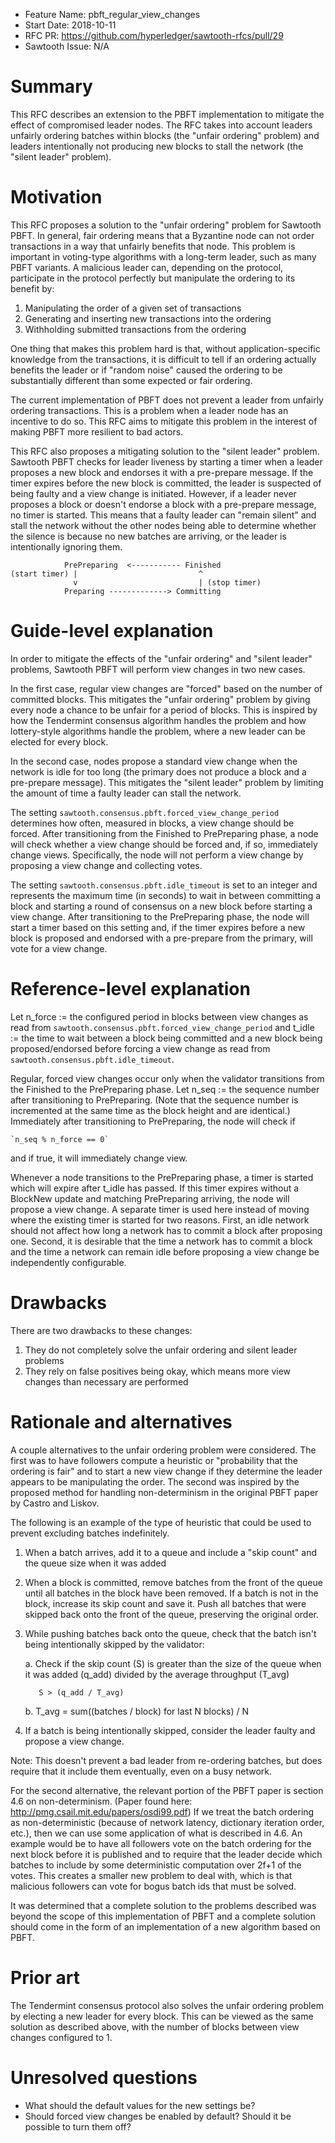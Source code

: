 - Feature Name: pbft_regular_view_changes
- Start Date: 2018-10-11
- RFC PR: https://github.com/hyperledger/sawtooth-rfcs/pull/29
- Sawtooth Issue: N/A

# Summary
[summary]: #summary

This RFC describes an extension to the PBFT implementation to mitigate the
effect of compromised leader nodes. The RFC takes into account leaders unfairly
ordering batches within blocks (the "unfair ordering" problem) and leaders
intentionally not producing new blocks to stall the network (the "silent
leader" problem).

# Motivation
[motivation]: #motivation

This RFC proposes a solution to the "unfair ordering" problem for Sawtooth
PBFT. In general, fair ordering means that a Byzantine node can not order
transactions in a way that unfairly benefits that node. This problem is
important in voting-type algorithms with a long-term leader, such as many PBFT
variants. A malicious leader can, depending on the protocol, participate in the
protocol perfectly but manipulate the ordering to its benefit by:

1. Manipulating the order of a given set of transactions
2. Generating and inserting new transactions into the ordering
3. Withholding submitted transactions from the ordering

One thing that makes this problem hard is that, without application-specific
knowledge from the transactions, it is difficult to tell if an ordering
actually benefits the leader or if "random noise" caused the ordering to be
substantially different than some expected or fair ordering.

The current implementation of PBFT does not prevent a leader from unfairly
ordering transactions. This is a problem when a leader node has an incentive to
do so. This RFC aims to mitigate this problem in the interest of making PBFT
more resilient to bad actors.

This RFC also proposes a mitigating solution to the "silent leader" problem.
Sawtooth PBFT checks for leader liveness by starting a timer when a leader
proposes a new block and endorses it with a pre-prepare message. If the timer
expires before the new block is committed, the leader is suspected of being
faulty and a view change is initiated. However, if a leader never proposes a
block or doesn't endorse a block with a pre-prepare message, no timer is
started. This means that a faulty leader can "remain silent" and stall the
network without the other nodes being able to determine whether the silence is
because no new batches are arriving, or the leader is intentionally ignoring
them.

                PrePreparing  <----------- Finished
    (start timer) |                           ^
                  v                           | (stop timer)
                Preparing -------------> Committing

# Guide-level explanation
[guide-level-explanation]: #guide-level-explanation

In order to mitigate the effects of the "unfair ordering" and "silent leader"
problems, Sawtooth PBFT will perform view changes in two new cases.

In the first case, regular view changes are "forced" based on the number of
committed blocks. This mitigates the "unfair ordering" problem by giving every
node a chance to be unfair for a period of blocks. This is inspired by how the
Tendermint consensus algorithm handles the problem and how lottery-style
algorithms handle the problem, where a new leader can be elected for every
block.

In the second case, nodes propose a standard view change when the network is
idle for too long (the primary does not produce a block and a pre-prepare
message). This mitigates the "silent leader" problem by limiting the amount of
time a faulty leader can stall the network.

The setting `sawtooth.consensus.pbft.forced_view_change_period` determines how
often, measured in blocks, a view change should be forced. After transitioning
from the Finished to PrePreparing phase, a node will check whether a view change
should be forced and, if so, immediately change views. Specifically, the node
will not perform a view change by proposing a view change and collecting votes.

The setting `sawtooth.consensus.pbft.idle_timeout` is set to an integer and
represents the maximum time (in seconds) to wait in between committing a block
and starting a round of consensus on a new block before starting a view change.
After transitioning to the PrePreparing phase, the node will start a timer based
on this setting and, if the timer expires before a new block is proposed and
endorsed with a pre-prepare from the primary, will vote for a view change.

# Reference-level explanation
[reference-level-explanation]: #reference-level-explanation

Let n_force := the configured period in blocks between view changes as read
from `sawtooth.consensus.pbft.forced_view_change_period` and t_idle := the time
to wait between a block being committed and a new block being proposed/endorsed
before forcing a view change as read from
`sawtooth.consensus.pbft.idle_timeout`.

Regular, forced view changes occur only when the validator transitions from the
Finished to the PrePreparing phase. Let n_seq := the sequence number after
transitioning to PrePreparing. (Note that the sequence number is incremented at
the same time as the block height and are identical.) Immediately after
transitioning to PrePreparing, the node will check if

    `n_seq % n_force == 0`

and if true, it will immediately change view.

Whenever a node transitions to the PrePreparing phase, a timer is started which
will expire after t_idle has passed. If this timer expires without a BlockNew
update and matching PrePreparing arriving, the node will propose a view change.
A separate timer is used here instead of moving where the existing timer is
started for two reasons. First, an idle network should not affect how long a
network has to commit a block after proposing one. Second, it is desirable that
the time a network has to commit a block and the time a network can remain idle
before proposing a view change be independently configurable.

# Drawbacks
[drawbacks]: #drawbacks

There are two drawbacks to these changes:

1. They do not completely solve the unfair ordering and silent leader problems
2. They rely on false positives being okay, which means more view changes than
   necessary are performed

# Rationale and alternatives
[alternatives]: #alternatives

A couple alternatives to the unfair ordering problem were considered. The first
was to have followers compute a heuristic or "probability that the ordering is
fair" and to start a new view change if they determine the leader appears to be
manipulating the order. The second was inspired by the proposed method for
handling non-determinism in the original PBFT paper by Castro and Liskov.

The following is an example of the type of heuristic that could be used to
prevent excluding batches indefinitely.

1. When a batch arrives, add it to a queue and include a "skip count" and the
   queue size when it was added
2. When a block is committed, remove batches from the front of the queue until
   all batches in the block have been removed. If a batch is not in the block,
   increase its skip count and save it. Push all batches that were skipped back
   onto the front of the queue, preserving the original order.
3. While pushing batches back onto the queue, check that the batch isn't being
   intentionally skipped by the validator:

    a. Check if the skip count (S) is greater than the size of the queue when
       it was added (q_add) divided by the average throughput (T_avg)

          S > (q_add / T_avg)

    b. T_avg = sum((batches / block) for last N blocks) / N

4. If a batch is being intentionally skipped, consider the leader faulty and
   propose a view change.

Note: This doesn't prevent a bad leader from re-ordering batches, but does
require that it include them eventually, even on a busy network.

For the second alternative, the relevant portion of the PBFT paper is section
4.6 on non-determinism. (Paper found here:
http://pmg.csail.mit.edu/papers/osdi99.pdf) If we treat the batch ordering as
non-deterministic (because of network latency, dictionary iteration order,
etc.), then we can use some application of what is described in 4.6. An example
would be to have all followers vote on the batch ordering for the next block
before it is published and to require that the leader decide which batches to
include by some deterministic computation over 2f+1 of the votes. This creates
a smaller new problem to deal with, which is that malicious followers can vote
for bogus batch ids that must be solved.

It was determined that a complete solution to the problems described was beyond
the scope of this implementation of PBFT and a complete solution should come in
the form of an implementation of a new algorithm based on PBFT.

# Prior art
[prior-art]: #prior-art

The Tendermint consensus protocol also solves the unfair ordering problem by
electing a new leader for every block. This can be viewed as the same solution
as described above, with the number of blocks between view changes configured
to 1.

# Unresolved questions
[unresolved]: #unresolved-questions

- What should the default values for the new settings be?
- Should forced view changes be enabled by default? Should it be possible to
  turn them off?
